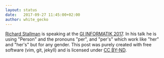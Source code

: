 ```yaml
---
layout: status
date:   2017-09-27 11:45:00+02:00
author: white_gecko
---
```


[Richard Stallman](https://stallman.org/) is speaking at the [GI INFORMATIK 2017](http://informatik2017.de/). In his talk he is using "Person" and the pronouns "per", and "per's" which work like "her" and "her's" but for any gender.
This post was purely created with free software (vim, git, jekyll) and is licensed under [CC BY-ND](https://creativecommons.org/licenses/by-nd/4.0/).
